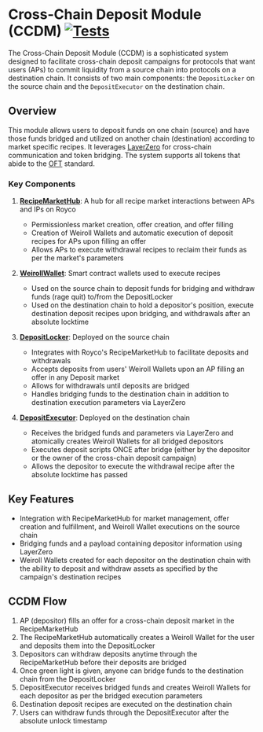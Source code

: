 # Cross-Chain Deposit Module (CCDM) [![Tests](https://github.com/roycoprotocol/cross-chain-deposit-module/actions/workflows/test.yml/badge.svg)](https://github.com/roycoprotocol/cross-chain-deposit-module/actions/workflows/test.yml)

The Cross-Chain Deposit Module (CCDM) is a sophisticated system designed to facilitate cross-chain deposit campaigns for protocols that want users (APs) to commit liquidity from a source chain into protocols on a destination chain. It consists of two main components: the ```DepositLocker``` on the source chain and the ```DepositExecutor``` on the destination chain.

## Overview

This module allows users to deposit funds on one chain (source) and have those funds bridged and utilized on another chain (destination) according to market specific recipes. It leverages [LayerZero](https://layerzero.network) for cross-chain communication and token bridging. The system supports all tokens that abide to the [OFT](https://docs.layerzero.network/v2/home/token-standards/oft-standard) standard.

### Key Components

1. **[RecipeMarketHub](https://github.com/roycoprotocol/royco/blob/main/src/RecipeMarketHub.sol)**: A hub for all recipe market interactions between APs and IPs on Royco
   - Permissionless market creation, offer creation, and offer filling
   - Creation of Weiroll Wallets and automatic execution of deposit recipes for APs upon filling an offer
   - Allows APs to execute withdrawal recipes to reclaim their funds as per the market's parameters

1. **[WeirollWallet](https://github.com/roycoprotocol/royco/blob/main/src/WeirollWallet.sol)**: Smart contract wallets used to execute recipes
   - Used on the source chain to deposit funds for bridging and withdraw funds (rage quit) to/from the DepositLocker
   - Used on the destination chain to hold a depositor's position, execute destination deposit recipes upon bridging, and withdrawals after an absolute locktime

2. **[DepositLocker](https://github.com/roycoprotocol/cross-chain-deposit-module/blob/main/src/core/DepositLocker.sol)**: Deployed on the source chain
   - Integrates with Royco's RecipeMarketHub to facilitate deposits and withdrawals
   - Accepts deposits from users' Weiroll Wallets upon an AP filling an offer in any Deposit market
   - Allows for withdrawals until deposits are bridged
   - Handles bridging funds to the destination chain in addition to destination execution parameters via LayerZero

3. **[DepositExecutor](https://github.com/roycoprotocol/cross-chain-deposit-module/blob/main/src/core/DepositExecutor.sol)**: Deployed on the destination chain
   - Receives the bridged funds and parameters via LayerZero and atomically creates Weiroll Wallets for all bridged depositors
   - Executes deposit scripts ONCE after bridge (either by the depositor or the owner of the cross-chain deposit campaign)
   - Allows the depositor to execute the withdrawal recipe after the absolute locktime has passed

## Key Features

- Integration with RecipeMarketHub for market management, offer creation and fulfillment, and Weiroll Wallet executions on the source chain
- Bridging funds and a payload containing depositor information using LayerZero
- Weiroll Wallets created for each depositor on the destination chain with the ability to deposit and withdraw assets as specified by the campaign's destination recipes

## CCDM Flow
1. AP (depositor) fills an offer for a cross-chain deposit market in the RecipeMarketHub
2. The RecipeMarketHub automatically creates a Weiroll Wallet for the user and deposits them into the DepositLocker
3. Depositors can withdraw deposits anytime through the RecipeMarketHub before their deposits are bridged
4. Once green light is given, anyone can bridge funds to the destination chain from the DepositLocker
5. DepositExecutor receives bridged funds and creates Weiroll Wallets for each depositor as per the bridged execution parameters
6. Destination deposit recipes are executed on the destination chain
7. Users can withdraw funds through the DepositExecutor after the absolute unlock timestamp
